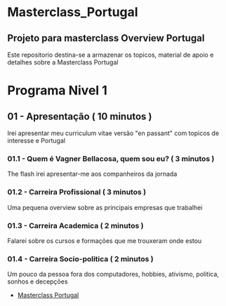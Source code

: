 # Masterclass_Portugal

## Projeto para masterclass Overview Portugal

Este repositorio destina-se a armazenar os topicos, material de apoio e detalhes sobre a Masterclass Portugal

# Programa Nivel 1

## 01 - Apresentação ( 10 minutos )

Irei apresentar meu curriculum vitae versão "en passant" com topicos de interesse e Portugal

### 01.1 - Quem é Vagner Bellacosa, quem sou eu? ( 3 minutos )

The flash irei apresentar-me aos companheiros da jornada

### 01.2 - Carreira Profissional ( 3 minutos )

Uma pequena overview sobre as principais empresas que trabalhei

### 01.3 - Carreira Academica ( 2 minutos )

Falarei sobre os cursos e formações que me trouxeram onde estou

### 01.4 - Carreira Socio-politica ( 2 minutos )

Um pouco da pessoa fora dos computadores, hobbies, ativismo, politica, sonhos e decepções


- [Masterclass Portugal](README.md)
